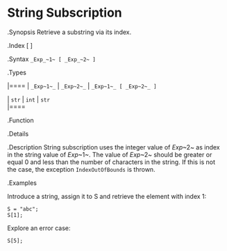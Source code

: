 # String Subscription

.Synopsis
Retrieve a substring via its index.

.Index
[ ]

.Syntax
`_Exp_~1~ [ _Exp_~2~ ]`

.Types


|====
| `_Exp~1~_`     | `_Exp~2~_` | `_Exp~1~_ [ _Exp~2~_ ]` 

| `str`         | `int`     | `str`                 
|====

.Function

.Details

.Description
String subscription uses the integer value of _Exp_~2~ as index in the string value of _Exp_~1~.
The value of _Exp_~2~ should be greater or equal 0 and less than the number of characters in the string.
If this is not the case, the exception `IndexOutOfBounds` is thrown.

.Examples

Introduce a string, assign it to S and retrieve the element with index 1:
```rascal-shell,continue,error
S = "abc";
S[1];
```
Explore an error case:
```rascal-shell,continue,error
S[5];
```

       
